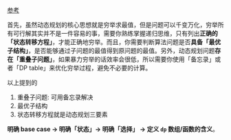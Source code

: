 [参考](https://labuladong.github.io/algo/1/7/)

首先，虽然动态规划的核心思想就是穷举求最值，但是问题可以千变万化，穷举所有可行解其实并不是一件容易的事，需要你熟练掌握递归思维，只有列出**正确的「状态转移方程」**，才能正确地穷举。而且，你需要判断算法问题是否**具备「最优子结构」**，是否能够通过子问题的最值得到原问题的最值。另外，动态规划问题**存在「重叠子问题」**，如果暴力穷举的话效率会很低，所以需要你使用「备忘录」或者「DP table」来优化穷举过程，避免不必要的计算。

以上提到的

1. 重叠子问题:  可用备忘录解决
2. 最优子结构
3. 状态转移方程就是动态规划三要素

**明确 base case -> 明确「状态」-> 明确「选择」 -> 定义 `dp` 数组/函数的含义**。